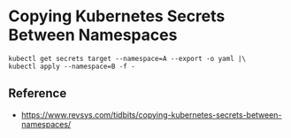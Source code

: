 # Copying Kubernetes Secrets Between Namespaces

```
kubectl get secrets target --namespace=A --export -o yaml |\
kubectl apply --namespace=B -f -
```
    

## Reference
- https://www.revsys.com/tidbits/copying-kubernetes-secrets-between-namespaces/